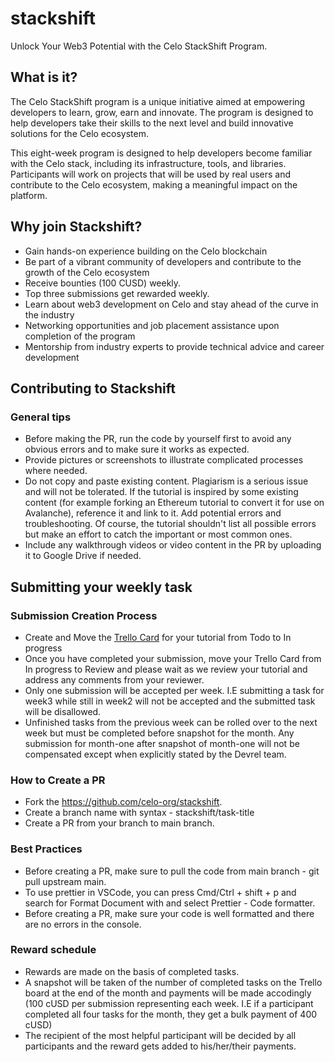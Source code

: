 # stackshift
Unlock Your Web3 Potential with the Celo StackShift Program.

## What is it?

The Celo StackShift program is a unique initiative aimed at empowering developers to learn, grow, earn and innovate. The program is designed to help developers take their skills to the next level and build innovative solutions for the Celo ecosystem.

This eight-week program is designed to help developers become familiar with the Celo stack, including its infrastructure, tools, and libraries. Participants will work on projects that will be used by real users and contribute to the Celo ecosystem, making a meaningful impact on the platform.

## Why join Stackshift?
- Gain hands-on experience building on the Celo blockchain
- Be part of a vibrant community of developers and contribute to the growth of the Celo ecosystem
- Receive bounties (100 CUSD) weekly.
- Top three submissions get rewarded weekly.
- Learn about web3 development on Celo and stay ahead of the curve in the industry
- Networking opportunities and job placement assistance upon completion of the program
- Mentorship from industry experts to provide technical advice and career development

## Contributing to Stackshift

### General tips
- Before making the PR, run the code by yourself first to avoid any obvious errors and to make sure it works as expected.
- Provide pictures or screenshots to illustrate complicated processes where needed.
- Do not copy and paste existing content. Plagiarism is a serious issue and will not be tolerated. If the tutorial is inspired by some existing content (for example forking an Ethereum tutorial to convert it for use on Avalanche), reference it and link to it.
Add potential errors and troubleshooting. Of course, the tutorial shouldn't list all possible errors but make an effort to catch the important or most common ones.
- Include any walkthrough videos or video content in the PR by uploading it to Google Drive if needed.


## Submitting your weekly task

### Submission Creation Process
- Create and Move the [Trello Card](https://trello.com/invite/b/3WDYSUka/ATTI84bc9379df8a44f59c997c94c38155aeEBC57A9B/stackshift-submissions) for your tutorial from Todo to In progress
- Once you have completed your submission, move your Trello Card from In progress to Review and please wait as we review your tutorial and address any comments from your reviewer.
- Only one submission will be accepted per week. I.E submitting a task for week3 while still in week2 will not be accepted and the submitted task will be disallowed.
- Unfinished tasks from the previous week can be rolled over to the next week but must be completed before snapshot for the month. Any submission for month-one after snapshot of month-one will not be compensated except when explicitly stated by the Devrel team. 


### How to Create a PR
- Fork the https://github.com/celo-org/stackshift.
- Create a branch name with syntax - stackshift/task-title
- Create a PR from your branch to main branch.

### Best Practices
- Before creating a PR, make sure to pull the code from main branch - git pull upstream main.
- To use prettier in VSCode, you can press Cmd/Ctrl + shift + p and search for Format Document with and select Prettier - Code formatter.
- Before creating a PR, make sure your code is well formatted and there are no errors in the console.

### Reward schedule
- Rewards are made on the basis of completed tasks.
- A snapshot will be taken of the number of completed tasks on the Trello board at the end of the month and payments will be made accodingly (100 cUSD per submission representing each week. I.E if a participant completed all four tasks for the month, they get a bulk payment of 400 cUSD)
- The recipient of the most helpful participant will be decided by all participants and the reward gets added to his/her/their payments.
